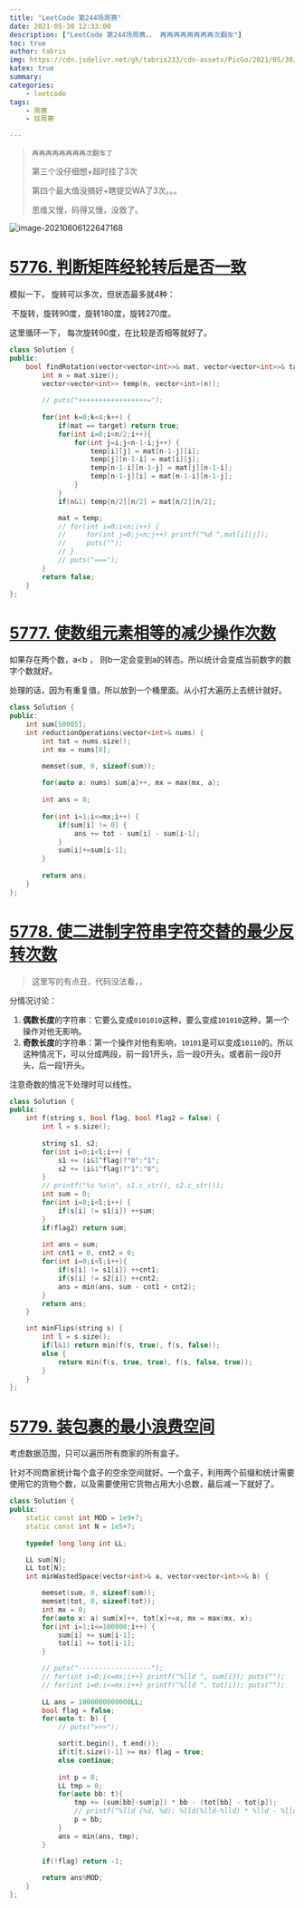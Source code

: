 ```yaml
---
title: "LeetCode 第244场周赛"
date: 2021-05-30 12:33:00
description: ["LeetCode 第244场周赛。。 再再再再再再再再次翻车"]
toc: true
author: tabris
img: https://cdn.jsdelivr.net/gh/tabris233/cdn-assets/PicGo/2021/05/30/20210530121215.png
katex: true
summary:
categories:
    - leetcode
tags:
    - 周赛
    - 双周赛

---
```


>     再再再再再再再再次翻车了
>
>    第三个没仔细想+超时挂了3次
>
>    第四个最大值没搞好+瞎提交WA了3次。。。
>
>    思维又慢，码得又慢，没救了。

![image-20210606122647168](https://cdn.jsdelivr.net/gh/tabris233/cdn-assets/PicGo/2021/06/06/20210606122647.png)

# [5776. 判断矩阵经轮转后是否一致](https://leetcode-cn.com/contest/weekly-contest-244/problems/determine-whether-matrix-can-be-obtained-by-rotation/)

模拟一下， 旋转可以多次，但状态最多就4种：

​	 不旋转，旋转90度，旋转180度，旋转270度。

这里循环一下， 每次旋转90度，在比较是否相等就好了。

```cpp
class Solution {
public:
    bool findRotation(vector<vector<int>>& mat, vector<vector<int>>& target) {
        int n = mat.size();
        vector<vector<int>> temp(n, vector<int>(n));
        
        // puts("+++++++++++++++++=");
        
        for(int k=0;k<4;k++) {
            if(mat == target) return true;
            for(int i=0;i<n/2;i++){
                for(int j=i;j<n-1-i;j++) {
                    temp[i][j] = mat[n-1-j][i];
                    temp[j][n-1-i] = mat[i][j];
                    temp[n-1-i][n-1-j] = mat[j][n-1-i];
                    temp[n-1-j][i] = mat[n-1-i][n-1-j];
                }
            }
            if(n&1) temp[n/2][n/2] = mat[n/2][n/2];

            mat = temp;
            // for(int i=0;i<n;i++) {
            //     for(int j=0;j<n;j++) printf("%d ",mat[i][j]);
            //     puts("");
            // }
            // puts("===");
        }
        return false;
    }
};
```



# [5777. 使数组元素相等的减少操作次数](https://leetcode-cn.com/contest/weekly-contest-244/problems/reduction-operations-to-make-the-array-elements-equal/)

如果存在两个数，a<b ， 则b一定会变到a的转态。所以统计会变成当前数字的数字个数就好。

处理的话，因为有重复值，所以放到一个桶里面。从小打大遍历上去统计就好。

```cpp
class Solution {
public:
    int sum[50005];
    int reductionOperations(vector<int>& nums) {
        int tot = nums.size();
        int mx = nums[0];

        memset(sum, 0, sizeof(sum));
        
        for(auto a: nums) sum[a]++, mx = max(mx, a);
        
        int ans = 0;
        
        for(int i=1;i<=mx;i++) {
            if(sum[i] != 0) {
                ans += tot - sum[i] - sum[i-1];
            }
            sum[i]+=sum[i-1];
        }
        
        return ans;
    }
};
```



# [5778. 使二进制字符串字符交替的最少反转次数](https://leetcode-cn.com/contest/weekly-contest-244/problems/minimum-number-of-flips-to-make-the-binary-string-alternating/)

>   这里写的有点丑，代码没法看，，

分情况讨论：

1.  **偶数长度**的字符串：它要么变成`0101010`这种，要么变成`101010`这种，第一个操作对他无影响。
2.  **奇数长度**的字符串：第一个操作对他有影响，`10101`是可以变成`10110`的。所以这种情况下，可以分成两段，前一段1开头，后一段0开头。或者前一段0开头，后一段1开头。

注意奇数的情况下处理时可以线性。

```cpp
class Solution {
public:
    int f(string s, bool flag, bool flag2 = false) {
        int l = s.size();
        
        string s1, s2;
        for(int i=0;i<l;i++) {
            s1 += (i&1^flag)?"0":"1";
            s2 += (i&1^flag)?"1":"0";
        }
        // printf("%s %s\n", s1.c_str(), s2.c_str());
        int sum = 0;
        for(int i=0;i<l;i++) {
            if(s[i] != s1[i]) ++sum;
        }
        if(flag2) return sum;
        
        int ans = sum;
        int cnt1 = 0, cnt2 = 0;
        for(int i=0;i<l;i++){
            if(s[i] != s1[i]) ++cnt1;
            if(s[i] != s2[i]) ++cnt2;
            ans = min(ans, sum - cnt1 + cnt2);
        }
        return ans;
    }    

    int minFlips(string s) {
        int l = s.size();
        if(l&1) return min(f(s, true), f(s, false));
        else {
            return min(f(s, true, true), f(s, false, true));
        }
    }
};
```



# [5779. 装包裹的最小浪费空间](https://leetcode-cn.com/contest/weekly-contest-244/problems/minimum-space-wasted-from-packaging/)

考虑数据范围，只可以遍历所有商家的所有盒子。

针对不同商家统计每个盒子的空余空间就好。一个盒子，利用两个前缀和统计需要使用它的货物个数，以及需要使用它货物占用大小总数，最后减一下就好了。



```cpp
class Solution {
public:
    static const int MOD = 1e9+7;
    static const int N = 1e5+7;
    
    typedef long long int LL;

    LL sum[N];
    LL tot[N];
    int minWastedSpace(vector<int>& a, vector<vector<int>>& b) {

        memset(sum, 0, sizeof(sum));
        memset(tot, 0, sizeof(tot));
        int mx = 0;
        for(auto x: a) sum[x]++, tot[x]+=x, mx = max(mx, x);
        for(int i=1;i<=100000;i++) {
            sum[i] += sum[i-1];
            tot[i] += tot[i-1];
        }

        // puts("------------------");
        // for(int i=0;i<=mx;i++) printf("%lld ", sum[i]); puts("");
        // for(int i=0;i<=mx;i++) printf("%lld ", tot[i]); puts("");
        
        LL ans = 1000000000000LL;
        bool flag = false;
        for(auto t: b) {
            // puts(">>>");

            sort(t.begin(), t.end());
            if(t[t.size()-1] >= mx) flag = true;
            else continue;
            
            int p = 0;
            LL tmp = 0;
            for(auto bb: t){
                tmp += (sum[bb]-sum[p]) * bb - (tot[bb] - tot[p]);
                // printf("%lld (%d, %d): %lld(%lld-%lld) * %lld - %lld\n", tmp, bb, p, (sum[bb]-sum[p]), sum[bb], sum[p], bb, (tot[bb] - tot[p]));
                p = bb;
            }
            ans = min(ans, tmp);
        }
        
        if(!flag) return -1;

        return ans%MOD;
    }
};
```
